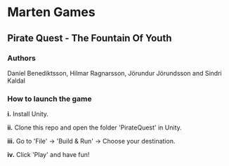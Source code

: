 # Marten Games
## Pirate Quest - The Fountain Of Youth

### Authors
Daníel Benediktsson, Hilmar Ragnarsson, Jörundur Jörundsson and Sindri Kaldal

### How to launch the game
**i.** Install Unity.

**ii.** Clone this repo and open the folder 'PirateQuest' in Unity.

**iii.** Go to 'File' -> 'Build & Run' -> Choose your destination.

**iv.** Click 'Play' and have fun!
